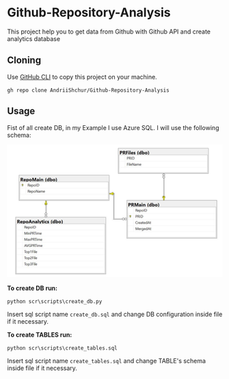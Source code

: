 # Github-Repository-Analysis
This project help you to get data from Github with Github API and create analytics database

## Cloning

Use [GitHub CLI](https://git-scm.com/docs/git-clone) to copy this project on your machine.

```gh
gh repo clone AndriiShchur/Github-Repository-Analysis
```
## Usage
Fist of all create DB, in my Example I use Azure SQL.
I will use the following schema:

![alt text](https://github.com/AndriiShchur/Github-Repository-Analysis/blob/main/sql_queries/github_repo_db_diagram.JPG)

**To create DB run:**

```CMD
python scr\scripts\create_db.py
```
Insert sql script name `create_db.sql` and change DB configuration inside file if it necessary.

**To create TABLES run:**

```CMD
python scr\scripts\create_tables.sql
```
Insert sql script name `create_tables.sql` and change TABLE's schema inside file if it necessary.
